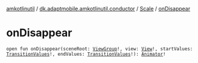 [amkotlinutil](../../index.md) / [dk.adaptmobile.amkotlinutil.conductor](../index.md) / [Scale](index.md) / [onDisappear](on-disappear.md)

# onDisappear

`open fun onDisappear(sceneRoot: `[`ViewGroup`](https://developer.android.com/reference/android/view/ViewGroup.html)`!, view: `[`View`](https://developer.android.com/reference/android/view/View.html)`!, startValues: `[`TransitionValues`](https://developer.android.com/reference/android/transition/TransitionValues.html)`!, endValues: `[`TransitionValues`](https://developer.android.com/reference/android/transition/TransitionValues.html)`!): `[`Animator`](https://developer.android.com/reference/android/animation/Animator.html)`!`